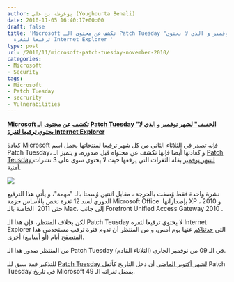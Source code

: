 ```yaml
---
author: يوغرطة بن علي (Youghourta Benali)
date: 2010-11-05 16:40:17+00:00
draft: false
title: 'Microsoft تكشف عن محتوى الـ Patch Tuesday "الخفيف" لشهر نوفمبر و الذي لا يحتوي
  ترقيعا لثغرة Internet Explorer '
type: post
url: /2010/11/microsoft-patch-tuesday-november-2010/
categories:
- Microsoft
- Security
tags:
- Microsoft
- Patch Tuesday
- secrurity
- Vulnerabilities
---
```


**[Microsoft تكشف عن محتوى الـ Patch Tuesday "الخفيف" لشهر نوفمبر و الذي لا يحتوي ترقيعا لثغرة Internet Explorer](https://www.it-scoop.com/2010/11/microsoft-patch-tuesday-november-2010)**




كعادة Microsoft فإنه تصدر في الثلاثاء الثاني من كل شهر ترقيعا لمنتجاتها يحمل اسم Patch Tuesday، و كعادتها أيضا فإنها تكشف عن محتواه قبل صدوره، و يتميز الـ [Patch Teusday لشهر نوفمبر](http://www.microsoft.com/technet/security/bulletin/ms10-nov.mspx) بقلة الثغرات التي يرقعها حيث لا يحتوي سوى على 3 نشرات أمنية.




[![](https://www.it-scoop.com/wp-content/uploads/2010/08/Microsoft_patch_tuesday.jpg)
](https://www.it-scoop.com/2010/11/microsoft-patch-tuesday-november-2010)


نشرة واحدة فقط وُصفت بالحرجة ، مقابل اثنتين وُسمتا بالـ "مهمة"، و يأتي هذا الترقيع الدوري لسد 12 ثغرة تخص بالأساس حزمة Microsoft Office  بإصداراتها XP ، 2010 و حتى 2011  الخاصة بالـ Mac، إلى جانب Forefront Unified Access Gateway 2010 .

لكن بخلاف المنتظر، فإن هذا الـ Patch Teusday لا يحتوي ترقيعا لثغرة Internet Explorer التي [حدثناكم](https://www.it-scoop.com/2010/11/microsoft-internet-explorer-zero-day-vunlerability/) عنها يوم أمس، و من المنتظر أن تدوم فترة ترقب مستخدمي هذا المتصفح أيام (أو أسابيع) أخرى.

من المنتظر صدور هذا الـ Patch Tuesday في الـ 09 من نوفمبر الجاري (الثلاثاء القادم).

للتذكير فقد سبق للـ [Patch Tuesday لشهر أكتوبر الماضي](https://www.it-scoop.com/2010/10/patch-tuesday-october-2010/) أن دخل التاريخ كأثقل Patch Tuesday في تاريخ Microsoft بفضل ثغراته الـ 49.
